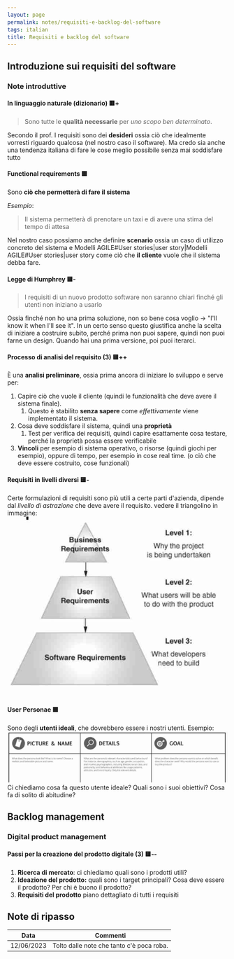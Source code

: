```yaml
---
layout: page
permalink: notes/requisiti-e-backlog-del-software
tags: italian
title: Requisiti e backlog del software
---
```


## Introduzione sui requisiti del software

### Note introduttive

#### In linguaggio naturale (dizionario) 🟥+

> Sono tutte le **qualità necessarie** per *uno scopo ben determinato*.

Secondo il prof. I requisiti sono dei **desideri** ossia ciò che idealmente vorresti riguardo qualcosa (nel nostro caso il software). Ma credo sia anche una tendenza italiana di fare le cose meglio possibile senza mai soddisfare tutto

#### Functional requirements 🟩
Sono **ciò che permetterà di fare il sistema**

*Esempio*:
> Il sistema permetterà di prenotare un taxi e di avere una stima del tempo di attesa

Nel nostro caso possiamo anche definire **scenario** ossia un caso di utilizzo concreto del sistema e Modelli AGILE#User stories|user story|Modelli AGILE#User stories|user story come ciò che **il cliente** vuole che il sistema debba fare.

#### Legge di Humphrey 🟨-
> I requisiti di un nuovo prodotto software non saranno chiari finché gli utenti non iniziano a usarlo

Ossia finché non ho una prima soluzione, non so bene cosa voglio -> "I'll know it when I'll see it".
In un certo senso questo giustifica anche la scelta di iniziare a costruire subito, perché prima non puoi sapere, quindi non puoi farne un design.
Quando hai una prima versione, poi puoi iterarci.


#### Processo di analisi del requisito (3) 🟨++
È una **analisi preliminare**, ossia prima ancora di iniziare lo sviluppo e serve per:

1. Capire ciò che vuole il cliente (quindi le funzionalità che deve avere il sistema finale).
	1. Questo è stabilito **senza sapere** come *effettivamente* viene implementato il sistema.
2. Cosa deve soddisfare il sistema, quindi una **proprietà**
	1. Test per verifica dei requisiti, quindi capire esattamente cosa testare, perché la proprietà possa essere verificabile
3. **Vincoli** per esempio di sistema operativo, o risorse (quindi giochi per esempio), oppure di tempo, per esempio in cose real time. (o ciò che deve essere costruito, cose funzionali)

#### Requisiti in livelli diversi 🟨-
Certe formulazioni di requisiti sono più utili a certe parti d'azienda, dipende dal *livello di astrazione* che deve avere il requisito. vedere il triangolino in immagine:
<img src="/images/notes/Requisiti del software-1698072930836.jpeg" alt="Requisiti del software-1698072930836">

#### User Personae 🟩

Sono degli **utenti ideali**, che dovrebbero essere i nostri utenti.
Esempio:
<img src="/images/notes/Requisiti del software-1698075419027.jpeg" alt="Requisiti del software-1698075419027">
Ci chiediamo cosa fa questo utente ideale? Quali sono i suoi obiettivi? Cosa fa di solito di abitudine?

## Backlog management

### Digital product management

#### Passi per la creazione del prodotto digitale (3) 🟨--
1. **Ricerca di mercato**: ci chiediamo quali sono i prodotti utili?
2. **Ideazione del prodotto:** quali sono i target principali? Cosa deve essere il prodotto? Per chi è buono il prodotto?
3. **Requisiti del prodotto** piano dettagliato di tutti i requisiti


## Note di ripasso

| Data | Commenti |
| ---- | -------- |
|12/06/2023      | Tolto dalle note che tanto c'è poca roba.          |
